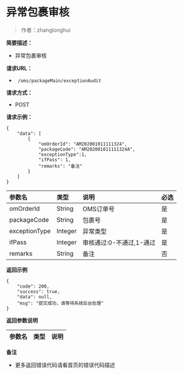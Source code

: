 # 异常包裹审核

> 作者：zhanglonghui

**简要描述：** 

- 异常包裹审核

**请求URL：** 
- ` /oms/packageMain/exceptionAudit`
  
**请求方式：**
- POST 

**请求示例：** 
```
{
    "data": [
        {
            "omOrderId": "AM202001011111324",
			"packageCode": "AM202001011111324A",
			"exceptionType":1,
            "ifPass": 1,
            "remarks": "备注"
        }
    ]
}
```

|参数名|类型|说明|必选|
|:----    |:---|:----- |-----   |
|omOrderId |String   |OMS订单号|是|
|packageCode |String   |包裹号|是|
|exceptionType |Integer   |异常类型|是|
|ifPass |Integer   |审核通过:0-不通过,1-通过|是|
|remarks |String   |备注|否|
 **返回示例**
``` 
{
    "code": 200,
    "success": true,
    "data": null,
    "msg": "提交成功，请等待系统后台处理"
}
```
 **返回参数说明** 

|参数名|类型|说明|
|:----    |:---|:----- |


 **备注** 

- 更多返回错误代码请看首页的错误代码描述